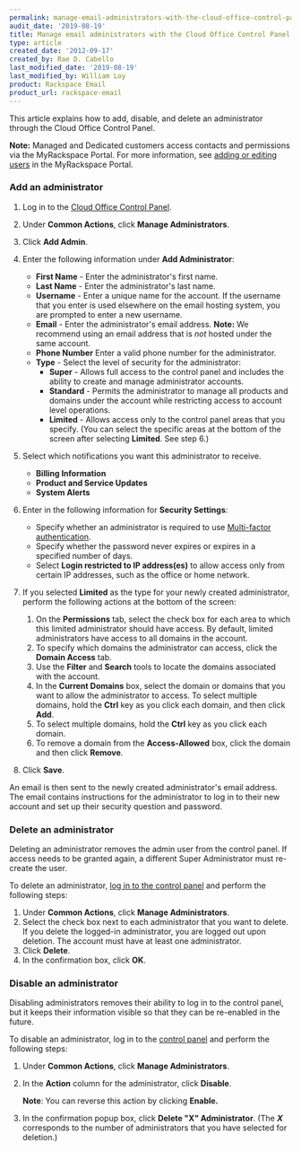 ```yaml
---
permalink: manage-email-administrators-with-the-cloud-office-control-panel/
audit_date: '2019-08-19'
title: Manage email administrators with the Cloud Office Control Panel
type: article
created_date: '2012-09-17'
created_by: Rae D. Cabello
last_modified_date: '2019-08-19'
last_modified_by: William Loy
product: Rackspace Email
product_url: rackspace-email
---
```


This article explains how to add, disable, and delete an administrator
through the Cloud Office Control Panel.

**Note:** Managed and Dedicated customers access contacts and
permissions via the MyRackspace Portal. For more information, see [adding or editing users](/support/how-to/viewing-and-editing-user-information-for-your-account/) in the MyRackspace Portal.

### Add an administrator

1.  Log in to the [Cloud Office Control Panel](https://cp.rackspace.com/).
2.  Under **Common Actions**, click **Manage Administrators**.
3.  Click **Add Admin**.
4.  Enter the following information under **Add Administrator**:
    -   **First Name** - Enter the administrator's first name.
    -   **Last Name** - Enter the administrator's last name.
    -   **Username** - Enter a unique name for the account. If the username that you enter is used elsewhere on the email hosting system, you are prompted to enter a new username.
    -   **Email** - Enter the administrator's email address.
        **Note:** We recommend using an email address that is _not_ hosted under the same account.
    -   **Phone Number** Enter a valid phone number for the administrator.
    -   **Type** - Select the level of security for the administrator:
        - **Super** - Allows full access to the control panel and
          includes the ability to create and manage
          administrator accounts.
        - **Standard** - Permits the administrator to manage all products and domains under the account while restricting access to account level operations.
        - **Limited** - Allows access only to the control panel areas
          that you specify. (You can select the specific areas at the bottom of
          the screen after selecting **Limited**. See step 6.)

5. Select which notifications you want this administrator to receive.

    -   **Billing Information**
    -   **Product and Service Updates**
    -   **System Alerts**

6. Enter in the following information for **Security Settings**:

    -   Specify whether an administrator is required to use [Multi-factor authentication](/support/how-to/enable-or-disable-two-factor-authentication-for-administrators/).
    -   Specify whether the password never expires or expires in a specified number of days.
    -   Select **Login restricted to IP address(es)** to allow access only from certain IP addresses, such as the office or home network.

7.  If you selected **Limited** as the type for your newly created
    administrator, perform the following actions at the bottom of the
    screen:
    1.  On the **Permissions** tab, select the check box for each area to
        which this limited administrator should have access. By default,
        limited administrators have access to all domains in the
        account.
    2.  To specify which domains the administrator can access, click
        the **Domain Access** tab.
    3.  Use the **Filter** and **Search** tools to locate the domains
        associated with the account.
    4.  In the **Current Domains** box, select the domain or domains
        that you want to allow the administrator to access. To select
        multiple domains, hold the **Ctrl** key as you click each domain, and then click **Add**.
    5.  To select multiple domains, hold the **Ctrl** key as you click
        each domain.
    6.  To remove a domain from the **Access-Allowed** box, click the
        domain and then click **Remove**.

8.  Click **Save**.

An email is then sent to the newly created administrator's email address. The email contains instructions for the administrator to log in to their new account and set up their security question and password.


### Delete an administrator

Deleting an administrator removes the admin user from the
control panel. If access needs to be granted again, a different Super
Administrator must re-create the user.

To delete an administrator, [log in to the control
panel](https://cp.rackspace.com/) and perform the following steps:

1.  Under **Common Actions**, click **Manage Administrators**.
2.  Select the check box next to each administrator that you want
    to delete. If you delete the logged-in administrator, you are
    logged out upon deletion. The account must have at least
    one administrator.
3.  Click **Delete**.
4.  In the confirmation box, click **OK**.

### Disable an administrator

Disabling administrators removes their ability to log in to the control
panel, but it keeps their information visible so that they can be
re-enabled in the future.

To disable an administrator, log in to the [control
panel](https://cp.rackspace.com/) and perform the following steps:

1.  Under **Common Actions**, click **Manage Administrators**.
2.  In the **Action** column for the administrator, click
    **Disable**.

    **Note**: You can reverse this action by clicking **Enable.**
3.  In the confirmation popup box, click **Delete "X" Administrator**.
    (The ***X*** corresponds to the number of administrators that you
    have selected for deletion.)
